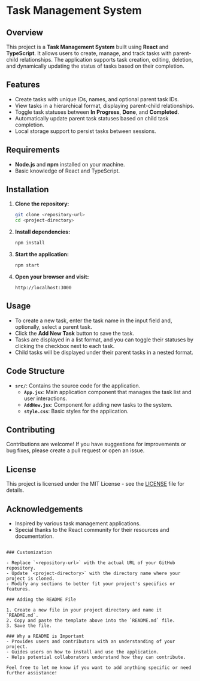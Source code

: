 # Task Management System

## Overview

This project is a **Task Management System** built using **React** and **TypeScript**. It allows users to create, manage, and track tasks with parent-child relationships. The application supports task creation, editing, deletion, and dynamically updating the status of tasks based on their completion.

## Features

- Create tasks with unique IDs, names, and optional parent task IDs.
- View tasks in a hierarchical format, displaying parent-child relationships.
- Toggle task statuses between **In Progress**, **Done**, and **Completed**.
- Automatically update parent task statuses based on child task completion.
- Local storage support to persist tasks between sessions.

## Requirements

- **Node.js** and **npm** installed on your machine.
- Basic knowledge of React and TypeScript.

## Installation

1. **Clone the repository:**
   ```bash
   git clone <repository-url>
   cd <project-directory>
   ```

2. **Install dependencies:**
   ```bash
   npm install
   ```

3. **Start the application:**
   ```bash
   npm start
   ```

4. **Open your browser and visit:**
   ```
   http://localhost:3000
   ```

## Usage

- To create a new task, enter the task name in the input field and, optionally, select a parent task.
- Click the **Add New Task** button to save the task.
- Tasks are displayed in a list format, and you can toggle their statuses by clicking the checkbox next to each task.
- Child tasks will be displayed under their parent tasks in a nested format.

## Code Structure

- **`src/`**: Contains the source code for the application.
  - **`App.jsx`**: Main application component that manages the task list and user interactions.
  - **`AddNew.jsx`**: Component for adding new tasks to the system.
  - **`style.css`**: Basic styles for the application.

## Contributing

Contributions are welcome! If you have suggestions for improvements or bug fixes, please create a pull request or open an issue.

## License

This project is licensed under the MIT License - see the [LICENSE](LICENSE) file for details.

## Acknowledgements

- Inspired by various task management applications.
- Special thanks to the React community for their resources and documentation.

```

### Customization

- Replace `<repository-url>` with the actual URL of your GitHub repository.
- Update `<project-directory>` with the directory name where your project is cloned.
- Modify any sections to better fit your project's specifics or features.

### Adding the README File

1. Create a new file in your project directory and name it `README.md`.
2. Copy and paste the template above into the `README.md` file.
3. Save the file.

### Why a README is Important
- Provides users and contributors with an understanding of your project.
- Guides users on how to install and use the application.
- Helps potential collaborators understand how they can contribute.

Feel free to let me know if you want to add anything specific or need further assistance!

